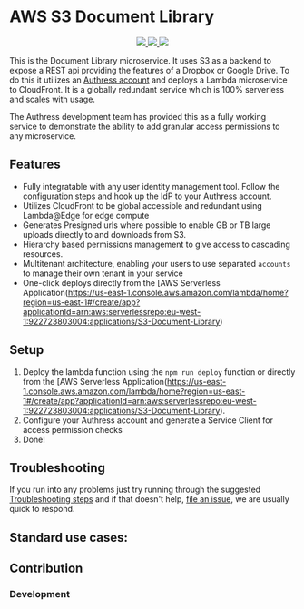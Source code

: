 # AWS S3 Document Library

<p align="center">
    <a href="./LICENSE" alt="apache 2.0 license">
      <img src="https://img.shields.io/badge/license-Apache%202.0-blue.svg">
    </a>
    <a href="https://us-east-1.console.aws.amazon.com/lambda/home?region=us-east-1#/create/app?applicationId=arn:aws:serverlessrepo:eu-west-1:922723803004:applications/S3-Document-Library" alt="Installations">
      <img src="https://img.shields.io/badge/Installed%20Deployments-1637-success">
    </a>
    <a href="https://us-east-1.console.aws.amazon.com/lambda/home?region=us-east-1#/create/app?applicationId=arn:aws:serverlessrepo:eu-west-1:922723803004:applications/S3-Document-Library" alt="AWS Serverless Application">
        <img src="https://img.shields.io/badge/AWS%20Serverless%20Application-S3%20Document%20Library-blue">
    </a>
</p>

This is the Document Library microservice. It uses S3 as a backend to expose a REST api providing the features of a Dropbox or Google Drive. To do this it utilizes an [Authress account](https://authress.io) and deploys a Lambda microservice to CloudFront. It is a globally redundant service which is 100% serverless and scales with usage.

The Authress development team has provided this as a fully working service to demonstrate the ability to add granular access permissions to any microservice.

## Features
* Fully integratable with any user identity management tool. Follow the configuration steps and hook up the IdP to your Authress account.
* Utilizes CloudFront to be global accessible and redundant using Lambda@Edge for edge compute
* Generates Presigned urls where possible to enable GB or TB large uploads directly to and downloads from S3.
* Hierarchy based permissions management to give access to cascading resources.
* Multitenant architecture, enabling your users to use separated `accounts` to manage their own tenant in your service
* One-click deploys directly from the [AWS Serverless Application(https://us-east-1.console.aws.amazon.com/lambda/home?region=us-east-1#/create/app?applicationId=arn:aws:serverlessrepo:eu-west-1:922723803004:applications/S3-Document-Library)

## Setup
1. Deploy the lambda function using the `npm run deploy` function or directly from the [AWS Serverless Application(https://us-east-1.console.aws.amazon.com/lambda/home?region=us-east-1#/create/app?applicationId=arn:aws:serverlessrepo:eu-west-1:922723803004:applications/S3-Document-Library).
1. Configure your Authress account and generate a Service Client for access permission checks
1. Done!

## Troubleshooting
If you run into any problems just try running through the suggested [Troubleshooting steps](./docs/troubleshooting.md) and if that doesn't help, [file an issue](https://github.com/Authress/document-library-microservice.js/issues), we are usually quick to respond.

## Standard use cases:


## Contribution

### Development
